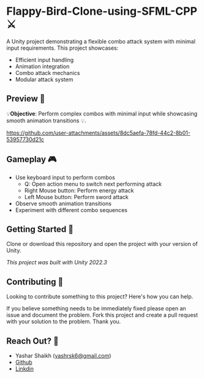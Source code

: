 **Flappy-Bird-Clone-using-SFML-CPP** ⚔️
==========================

A Unity project demonstrating a flexible combo attack system with minimal input requirements. This project showcases:


* Efficient input handling
* Animation integration
* Combo attack mechanics
* Modular attack system

**Preview 👀**
----------
💡**Objective**: Perform complex combos with minimal input while showcasing smooth animation transitions 💡.

https://github.com/user-attachments/assets/8dc5aefa-78fd-44c2-8b01-53957730d21c

**Gameplay 🎮**
------------
* Use keyboard input to perform combos
  + Q: Open action menu to switch next performing attack
  + Right Mouse button: Perform energy attack
  + Left Mouse button: Perform sword attack
* Observe smooth animation transitions
* Experiment with different combo sequences
  

**Getting Started 📃**
--------------
Clone or download this repository and open the project with your version of Unity.

*This project was built with Unity 2022.3*


**Contributing 💪**
--------------
Looking to contribute something to this project? Here's how you can help.

If you believe something needs to be immediately fixed please open an issue and document the problem. 
Fork this project and create a pull request with your solution to the problem. Thank you.

**Reach Out? 💬**
----------

* Yashar Shaikh (yashrsk6@gmail.com)
* [Github](https://github.com/YasharShaikh)
* [Linkdin](https://www.linkedin.com/in/yashar-shaikh/)
